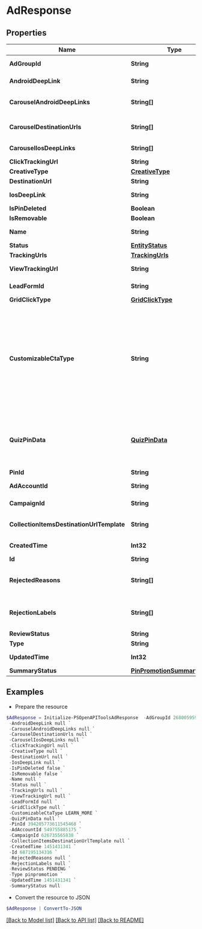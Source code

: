 # AdResponse
## Properties

Name | Type | Description | Notes
------------ | ------------- | ------------- | -------------
**AdGroupId** | **String** | ID of the ad group that contains the ad. | [optional] 
**AndroidDeepLink** | **String** | Deep link URL for Android devices. | [optional] 
**CarouselAndroidDeepLinks** | **String[]** | Comma-separated deep links for the carousel pin on Android. | [optional] 
**CarouselDestinationUrls** | **String[]** | Comma-separated destination URLs for the carousel pin to promote. | [optional] 
**CarouselIosDeepLinks** | **String[]** | Comma-separated deep links for the carousel pin on iOS. | [optional] 
**ClickTrackingUrl** | **String** | Tracking url for the ad clicks. | [optional] 
**CreativeType** | [**CreativeType**](CreativeType.md) |  | [optional] 
**DestinationUrl** | **String** | Destination URL. | [optional] 
**IosDeepLink** | **String** | Deep link URL for iOS devices. | [optional] 
**IsPinDeleted** | **Boolean** | Is original pin deleted? | [optional] 
**IsRemovable** | **Boolean** | Is pin repinnable? | [optional] 
**Name** | **String** | Name of the ad - 255 chars max. | [optional] 
**Status** | [**EntityStatus**](EntityStatus.md) |  | [optional] 
**TrackingUrls** | [**TrackingUrls**](TrackingUrls.md) |  | [optional] 
**ViewTrackingUrl** | **String** | Tracking URL for ad impressions. | [optional] 
**LeadFormId** | **String** | Lead form ID for lead ad generation. | [optional] 
**GridClickType** | [**GridClickType**](GridClickType.md) |  | [optional] 
**CustomizableCtaType** | **String** | Select a call to action (CTA) to display below your ad. Available only for ads with direct links enabled. CTA options for consideration and conversion campaigns are LEARN_MORE, SHOP_NOW, BOOK_NOW, SIGN_UP, VISIT_SITE, BUY_NOW, GET_OFFER, ORDER_NOW, ADD_TO_CART (for conversion campaigns with add to cart conversion events only) | [optional] 
**QuizPinData** | [**QuizPinData**](QuizPinData.md) | Before creating a quiz ad, you must create an organic Pin using POST/Create Pin for each result in the quiz. Quiz ads cannot be saved by a Pinner. Quiz ad results can be saved. | [optional] 
**PinId** | **String** | Pin ID. | [optional] 
**AdAccountId** | **String** | The ID of the advertiser that this ad belongs to. | [optional] 
**CampaignId** | **String** | ID of the ad campaign that contains this ad. | [optional] 
**CollectionItemsDestinationUrlTemplate** | **String** | Destination URL template for all items within a collections drawer. | [optional] 
**CreatedTime** | **Int32** | Pin creation time. Unix timestamp in seconds. | [optional] 
**Id** | **String** | The ID of this ad. | [optional] 
**RejectedReasons** | **String[]** | Enum reason why the pin was rejected. Returned if &lt;code&gt;review_status&lt;/code&gt; is &quot;&quot;REJECTED&quot;&quot;. | [optional] 
**RejectionLabels** | **String[]** | Text reason why the pin was rejected. Returned if &lt;code&gt;review_status&lt;/code&gt; is &quot;&quot;REJECTED&quot;&quot;. | [optional] 
**ReviewStatus** | **String** | Ad review status | [optional] 
**Type** | **String** | Always &quot;&quot;ad&quot;&quot;. | [optional] 
**UpdatedTime** | **Int32** | Last update time. Unix timestamp in seconds. | [optional] 
**SummaryStatus** | [**PinPromotionSummaryStatus**](PinPromotionSummaryStatus.md) | Ad summary status | [optional] 

## Examples

- Prepare the resource
```powershell
$AdResponse = Initialize-PSOpenAPIToolsAdResponse  -AdGroupId 2680059592705 `
 -AndroidDeepLink null `
 -CarouselAndroidDeepLinks null `
 -CarouselDestinationUrls null `
 -CarouselIosDeepLinks null `
 -ClickTrackingUrl null `
 -CreativeType null `
 -DestinationUrl null `
 -IosDeepLink null `
 -IsPinDeleted false `
 -IsRemovable false `
 -Name null `
 -Status null `
 -TrackingUrls null `
 -ViewTrackingUrl null `
 -LeadFormId null `
 -GridClickType null `
 -CustomizableCtaType LEARN_MORE `
 -QuizPinData null `
 -PinId 394205773611545468 `
 -AdAccountId 549755885175 `
 -CampaignId 626735565838 `
 -CollectionItemsDestinationUrlTemplate null `
 -CreatedTime 1451431341 `
 -Id 687195134316 `
 -RejectedReasons null `
 -RejectionLabels null `
 -ReviewStatus PENDING `
 -Type pinpromotion `
 -UpdatedTime 1451431341 `
 -SummaryStatus null
```

- Convert the resource to JSON
```powershell
$AdResponse | ConvertTo-JSON
```

[[Back to Model list]](../README.md#documentation-for-models) [[Back to API list]](../README.md#documentation-for-api-endpoints) [[Back to README]](../README.md)

